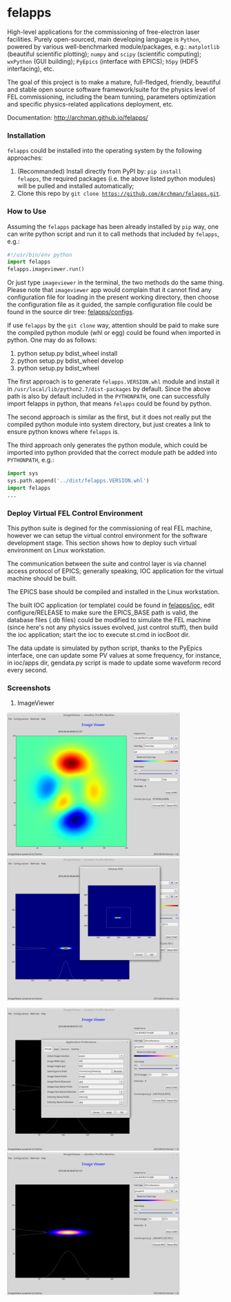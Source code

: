 # felapps

High-level applications for the commissioning of free-electron laser 
facilities. Purely open-sourced, main developing language is 
`Python`, powered by various well-benchmarked module/packages,
e.g.: `matplotlib` (beautiful scientific plotting);
`numpy` and `scipy` (scientific computing);
`wxPython` (GUI building); `PyEpics` (interface with EPICS);
`h5py` (HDF5 interfacing), etc.

The goal of this project is to make a mature, full-fledged, friendly,
beautiful and stable open source software framework/suite for the 
physics level of FEL commissioning, including the beam tunning, 
parameters optimization and specific physics-related applications 
deployment, etc.

Documentation: http://archman.github.io/felapps/

### Installation
<code>felapps</code> could be installed into the operating system by the 
following approaches:

1. (Recommanded) Install directly from PyPI by: 
<code>pip install felapps</code>, the required packages (i.e. the above listed python modules) will be pulled and installed automatically;
2. Clone this repo by <code>git clone https://github.com/Archman/felapps.git</code>.

### How to Use
Assuming the <code>felapps</code> package has been already installed by 
<code>pip</code> way, one can write python script and run it to call 
methods that included by <code>felapps</code>, e.g.:
```python
#!/usr/bin/env python
import felapps
felapps.imageviewer.run()
```
Or just type <code>imageviewer</code> in the terminal, the two methods do
the same thing. Please note that <code>imageviewer</code> app would 
complain that it cannot find any configuration file for loading in the
present working directory, then choose the configuration file as it guided,
the sample configuration file could be found in the source dir tree: 
[felapps/configs](https://github.com/Archman/felapps/tree/master/felapps/configs).

If use <code>felapps</code> by the <code>git clone</code> way, attention
should be paid to make sure the compiled python module (whl or egg) could
be found when imported in python. One may do as follows:

1. python setup.py bdist_wheel install
2. python setup.py bdist_wheel develop
3. python setup.py bdist_wheel

The first approach is to generate <code>felapps.VERSION.whl</code> module 
and install it in <code>/usr/local/lib/python2.7/dist-packages</code> by
default. Since the above path is also by default included in the 
<code>PYTHONPATH</code>, one can successfully import felapps in python,
that means <code>felapps</code> could be found by python.

The second approach is similar as the first, but it does not really put the
compiled python module into system directory, but just creates a link to
ensure python knows where <code>felapps</code> is.

The third approach only generates the python module, which could be imported
into python provided that the correct module path be added into 
<code>PYTHONPATH</code>, e.g.:
```python
import sys
sys.path.append('../dist/felapps.VERSION.whl')
import felapps
...
```
### Deploy Virtual FEL Control Environment
This python suite is degined for the commissioning of real FEL machine, however
we can setup the virtual control environment for the software development stage.
This section shows how to deploy such virtual environment on Linux workstation.

The communication between the suite and control layer is via channel access protocol
of EPICS; generally speaking, IOC application for the virtual machine should be built.

The EPICS base should be compiled and installed in the Linux workstation.

The built IOC application (or template) could be found in 
[felapps/ioc](https://github.com/Archman/felapps/tree/master/felapps/ioc), 
edit configure/RELEASE to make sure the EPICS_BASE path is valid, the database files 
(.db files) could be modified to simulate the FEL machine 
(since here's not any physics issues evolved, just control stuff), 
then build the ioc application; start the ioc to execute st.cmd in iocBoot dir.

The data update is simulated by python script, thanks to the PyEpics interface, 
one can update some PV values at some frequency, for instance, in ioc/apps dir, 
gendata.py script is made to update some waveform record every second.

### Screenshots

1. ImageViewer

<p>
  <img src=/screenshots/imageviewer/startup.png?raw=true alt="ImageViewer Startup" width="400"></img> <img src=/screenshots/imageviewer/roi.png?raw=true alt="imageviewer ROI" width="400"></img>
</p>
<p>
  <img src=/screenshots/imageviewer/configuration.png?raw=true alt="imageviewer Configurations" width="400"></img> <img src=/screenshots/imageviewer/colormap.png?raw=true alt="imageviewer Colormap" width="400"></img>
</p>
